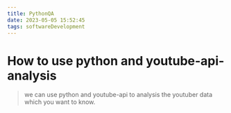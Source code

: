 ```yaml
---
title: PythonQA
date: 2023-05-05 15:52:45
tags: softwareDevelopment
---
```

# How to use python and youtube-api-analysis 

>we can use python and youtube-api to analysis the youtuber data which you want to know.
